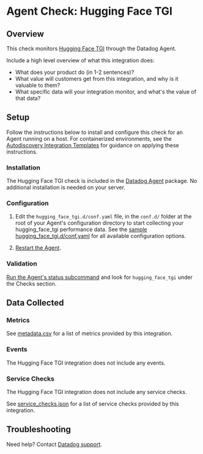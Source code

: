 # Agent Check: Hugging Face TGI

## Overview

This check monitors [Hugging Face TGI][1] through the Datadog Agent. 

Include a high level overview of what this integration does:
- What does your product do (in 1-2 sentences)?
- What value will customers get from this integration, and why is it valuable to them?
- What specific data will your integration monitor, and what's the value of that data?

## Setup

Follow the instructions below to install and configure this check for an Agent running on a host. For containerized environments, see the [Autodiscovery Integration Templates][3] for guidance on applying these instructions.

### Installation

The Hugging Face TGI check is included in the [Datadog Agent][2] package.
No additional installation is needed on your server.

### Configuration

1. Edit the `hugging_face_tgi.d/conf.yaml` file, in the `conf.d/` folder at the root of your Agent's configuration directory to start collecting your hugging_face_tgi performance data. See the [sample hugging_face_tgi.d/conf.yaml][4] for all available configuration options.

2. [Restart the Agent][5].

### Validation

[Run the Agent's status subcommand][6] and look for `hugging_face_tgi` under the Checks section.

## Data Collected

### Metrics

See [metadata.csv][7] for a list of metrics provided by this integration.

### Events

The Hugging Face TGI integration does not include any events.

### Service Checks

The Hugging Face TGI integration does not include any service checks.

See [service_checks.json][8] for a list of service checks provided by this integration.

## Troubleshooting

Need help? Contact [Datadog support][9].


[1]: **LINK_TO_INTEGRATION_SITE**
[2]: https://app.datadoghq.com/account/settings/agent/latest
[3]: https://docs.datadoghq.com/agent/kubernetes/integrations/
[4]: https://github.com/DataDog/integrations-core/blob/master/hugging_face_tgi/datadog_checks/hugging_face_tgi/data/conf.yaml.example
[5]: https://docs.datadoghq.com/agent/guide/agent-commands/#start-stop-and-restart-the-agent
[6]: https://docs.datadoghq.com/agent/guide/agent-commands/#agent-status-and-information
[7]: https://github.com/DataDog/integrations-core/blob/master/hugging_face_tgi/metadata.csv
[8]: https://github.com/DataDog/integrations-core/blob/master/hugging_face_tgi/assets/service_checks.json
[9]: https://docs.datadoghq.com/help/
